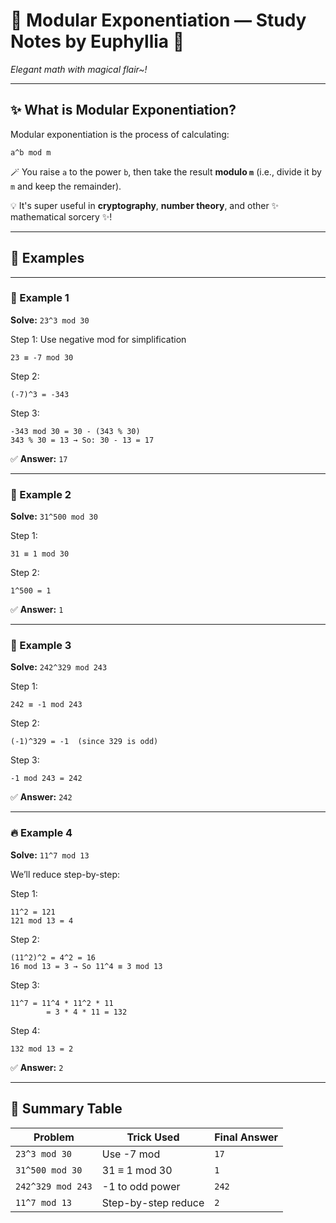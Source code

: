 # 🌟 Modular Exponentiation — Study Notes by Euphyllia 🌟

_Elegant math with magical flair~!_

---

## ✨ What is Modular Exponentiation?

Modular exponentiation is the process of calculating:

```
a^b mod m
```

🪄 You raise `a` to the power `b`, then take the result **modulo `m`** (i.e., divide it by `m` and keep the remainder).

💡 It's super useful in **cryptography**, **number theory**, and other ✨ mathematical sorcery ✨!

---

## 🧠 Examples

---

### 💫 Example 1

**Solve:** `23^3 mod 30`

Step 1: Use negative mod for simplification

```
23 ≡ -7 mod 30
```

Step 2:

```
(-7)^3 = -343
```

Step 3:

```
-343 mod 30 = 30 - (343 % 30)
343 % 30 = 13 → So: 30 - 13 = 17
```

✅ **Answer:** `17`

---

### 🧊 Example 2

**Solve:** `31^500 mod 30`

Step 1:

```
31 ≡ 1 mod 30
```

Step 2:

```
1^500 = 1
```

✅ **Answer:** `1`

---

### 🦇 Example 3

**Solve:** `242^329 mod 243`

Step 1:

```
242 ≡ -1 mod 243
```

Step 2:

```
(-1)^329 = -1  (since 329 is odd)
```

Step 3:

```
-1 mod 243 = 242
```

✅ **Answer:** `242`

---

### 🔥 Example 4

**Solve:** `11^7 mod 13`

We’ll reduce step-by-step:

Step 1:

```
11^2 = 121
121 mod 13 = 4
```

Step 2:

```
(11^2)^2 = 4^2 = 16
16 mod 13 = 3 → So 11^4 ≡ 3 mod 13
```

Step 3:

```
11^7 = 11^4 * 11^2 * 11
        = 3 * 4 * 11 = 132
```

Step 4:

```
132 mod 13 = 2
```

✅ **Answer:** `2`

---

## 🧾 Summary Table

| Problem           | Trick Used          | Final Answer |
| ----------------- | ------------------- | ------------ |
| `23^3 mod 30`     | Use -7 mod          | `17`         |
| `31^500 mod 30`   | 31 ≡ 1 mod 30       | `1`          |
| `242^329 mod 243` | -1 to odd power     | `242`        |
| `11^7 mod 13`     | Step-by-step reduce | `2`          |
